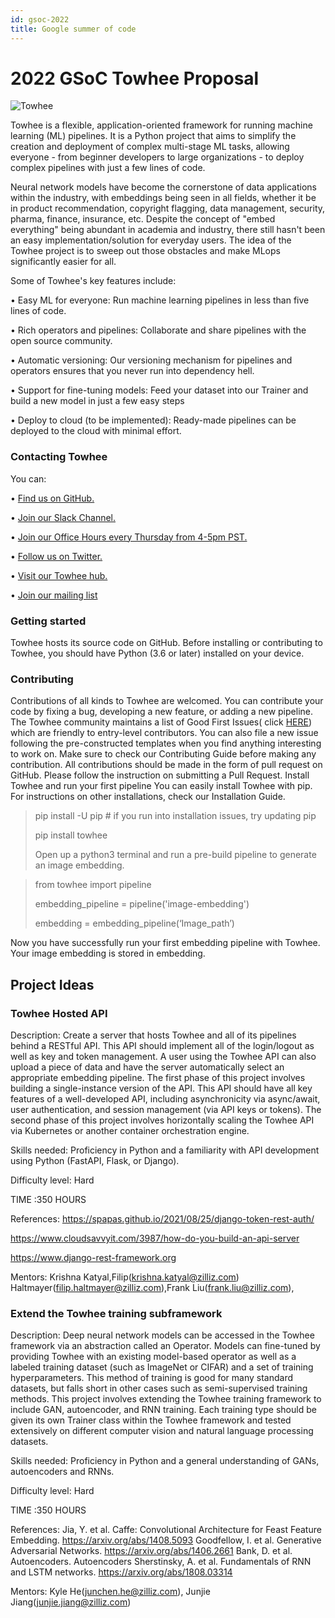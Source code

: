 ```yaml
---
id: gsoc-2022
title: Google summer of code
---
```


# 2022 GSoC Towhee Proposal

![Towhee](https://towhee.io/assets/img/logo-title.png)

Towhee is a flexible, application-oriented framework for running machine learning (ML) pipelines. It is a Python project that aims to simplify the creation and deployment of complex multi-stage ML tasks, allowing everyone - from beginner developers to large organizations - to deploy complex pipelines with just a few lines of code.

Neural network models have become the cornerstone of data applications within the industry, with embeddings being seen in all fields, whether it be in product recommendation, copyright flagging, data management, security, pharma, finance, insurance, etc. Despite the concept of "embed everything" being abundant in academia and industry, there still hasn't been an easy implementation/solution for everyday users. The idea of the Towhee project is to sweep out those obstacles and make MLops significantly easier for all.

Some of Towhee's key features include:

• Easy ML for everyone: Run machine learning pipelines in less than five lines of code.

• Rich operators and pipelines: Collaborate and share pipelines with the open source community.

• Automatic versioning: Our versioning mechanism for pipelines and operators ensures that you never run into dependency hell.

• Support for fine-tuning models: Feed your dataset into our Trainer and build a new model in just a few easy steps

• Deploy to cloud (to be implemented): Ready-made pipelines can be deployed to the cloud with minimal effort.

### Contacting Towhee

You can:

• [Find us on GitHub.](https://github.com/towhee-io/towhee)

• [Join our Slack Channel.](https://slack.towhee.io/)

• [Join our Office Hours every Thursday from 4-5pm PST.](https://bit.ly/3gy3kjL)

• [Follow us on Twitter.](https://twitter.com/towheeio)

• [Visit our Towhee hub.](http://towhee.io/)

• [Join our mailing list](mailto:towhee-users@towhee.io)

### Getting started

Towhee hosts its source code on GitHub. Before installing or contributing to Towhee, you should have Python (3.6 or later) installed on your device.

### Contributing

Contributions of all kinds to Towhee are welcomed. You can contribute your code by fixing a bug, developing a new feature, or adding a new pipeline.
The Towhee community maintains a list of Good First Issues( click [HERE](https://github.com/towhee-io/towhee/labels/good%20first%20issue)) which are friendly to entry-level contributors. You can also file a new issue following the pre-constructed templates when you find anything interesting to work on.
Make sure to check our Contributing Guide before making any contribution. All contributions should be made in the form of pull request on GitHub. Please follow the instruction on submitting a Pull Request.
Install Towhee and run your first pipeline
You can easily install Towhee with pip. For instructions on other installations, check our Installation Guide.

> pip install -U pip # if you run into installation issues, try updating pip
>
> pip install towhee
>
> Open up a python3 terminal and run a pre-build pipeline to generate an image embedding.

> from towhee import pipeline
>
> embedding_pipeline = pipeline('image-embedding')
>
> embedding = embedding_pipeline(‘Image_path’)

Now you have successfully run your first embedding pipeline with Towhee. Your image embedding is stored in embedding.

## Project Ideas

### Towhee Hosted API

Description: Create a server that hosts Towhee and all of its pipelines behind a RESTful API. This API should implement all of the login/logout as well as key and token management. A user using the Towhee API can also upload a piece of data and have the server automatically select an appropriate embedding pipeline. The first phase of this project involves building a single-instance version of the API. This API should have all key features of a well-developed API, including asynchronicity via async/await, user authentication, and session management (via API keys or tokens). The second phase of this project involves horizontally scaling the Towhee API via Kubernetes or another container orchestration engine.

Skills needed: Proficiency in Python and a familiarity with API development using Python (FastAPI, Flask, or Django).

Difficulty level: Hard

TIME :350 HOURS

References: https://spapas.github.io/2021/08/25/django-token-rest-auth/

https://www.cloudsavvyit.com/3987/how-do-you-build-an-api-server

https://www.django-rest-framework.org

Mentors: Krishna Katyal,Filip(krishna.katyal@zilliz.com) Haltmayer(filip.haltmayer@zilliz.com),Frank Liu(frank.liu@zilliz.com),

### Extend the Towhee training subframework

Description: Deep neural network models can be accessed in the Towhee framework via an abstraction called an Operator. Models can fine-tuned by providing Towhee with an existing model-based operator as well as a labeled training dataset (such as ImageNet or CIFAR) and a set of training hyperparameters. This method of training is good for many standard datasets, but falls short in other cases such as semi-supervised training methods. This project involves extending the Towhee training framework to include GAN, autoencoder, and RNN training. Each training type should be given its own Trainer class within the Towhee framework and tested extensively on different computer vision and natural language processing datasets.

Skills needed: Proficiency in Python and a general understanding of GANs, autoencoders and RNNs.

Difficulty level: Hard

TIME :350 HOURS

References: Jia, Y. et al. Caffe: Convolutional Architecture for Feast Feature Embedding. https://arxiv.org/abs/1408.5093
Goodfellow, I. et al. Generative Adversarial Networks. https://arxiv.org/abs/1406.2661
Bank, D. et al. Autoencoders. Autoencoders
Sherstinsky, A. et al. Fundamentals of RNN and LSTM networks. https://arxiv.org/abs/1808.03314

Mentors: Kyle He(junchen.he@zilliz.com), Junjie Jiang(junjie.jiang@zilliz.com)
